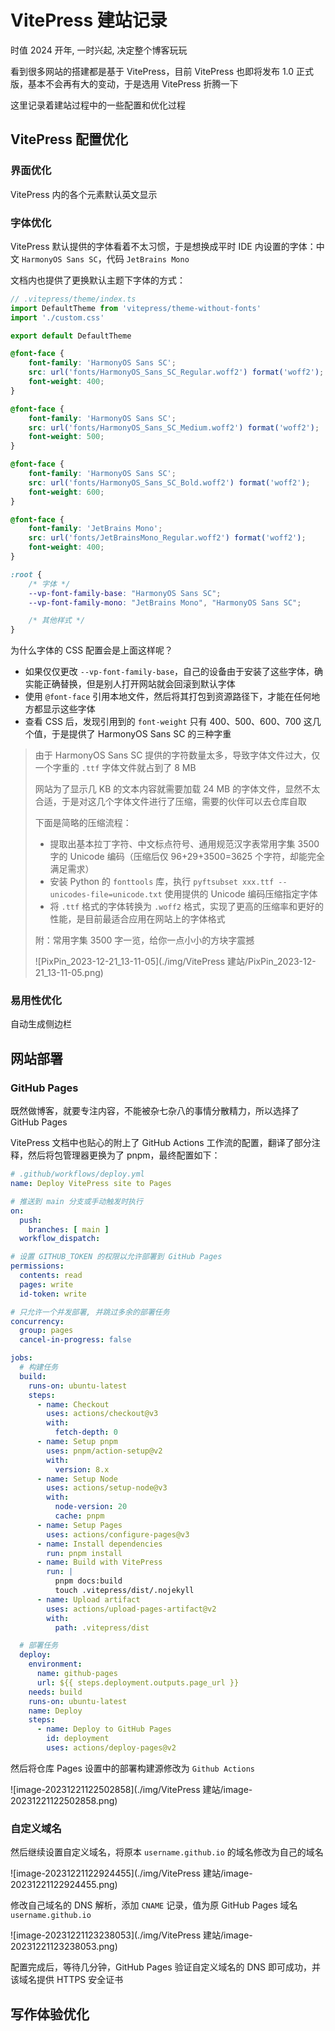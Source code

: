# VitePress 建站记录

时值 2024 开年, 一时兴起, 决定整个博客玩玩

看到很多网站的搭建都是基于 VitePress，目前 VitePress 也即将发布 1.0 正式版，基本不会再有大的变动，于是选用 VitePress 折腾一下

这里记录着建站过程中的一些配置和优化过程

## VitePress 配置优化

### 界面优化

VitePress 内的各个元素默认英文显示

### 字体优化

VitePress 默认提供的字体看着不太习惯，于是想换成平时 IDE 内设置的字体：中文 `HarmonyOS Sans SC`，代码 `JetBrains Mono`

文档内也提供了更换默认主题下字体的方式：

```ts
// .vitepress/theme/index.ts
import DefaultTheme from 'vitepress/theme-without-fonts'
import './custom.css'

export default DefaultTheme
```

```css
@font-face {
    font-family: 'HarmonyOS Sans SC';
    src: url('fonts/HarmonyOS_Sans_SC_Regular.woff2') format('woff2');
    font-weight: 400;
}

@font-face {
    font-family: 'HarmonyOS Sans SC';
    src: url('fonts/HarmonyOS_Sans_SC_Medium.woff2') format('woff2');
    font-weight: 500;
}

@font-face {
    font-family: 'HarmonyOS Sans SC';
    src: url('fonts/HarmonyOS_Sans_SC_Bold.woff2') format('woff2');
    font-weight: 600;
}

@font-face {
    font-family: 'JetBrains Mono';
    src: url('fonts/JetBrainsMono_Regular.woff2') format('woff2');
    font-weight: 400;
}

:root {
    /* 字体 */
    --vp-font-family-base: "HarmonyOS Sans SC";
    --vp-font-family-mono: "JetBrains Mono", "HarmonyOS Sans SC";

    /* 其他样式 */
}
```

为什么字体的 CSS 配置会是上面这样呢？

- 如果仅仅更改 `--vp-font-family-base`，自己的设备由于安装了这些字体，确实能正确替换，但是别人打开网站就会回滚到默认字体
- 使用 `@font-face` 引用本地文件，然后将其打包到资源路径下，才能在任何地方都显示这些字体
- 查看 CSS 后，发现引用到的 `font-weight` 只有 400、500、600、700 这几个值，于是提供了 HarmonyOS Sans SC 的三种字重

> 由于 HarmonyOS Sans SC 提供的字符数量太多，导致字体文件过大，仅一个字重的 `.ttf` 字体文件就占到了 8 MB
>
> 网站为了显示几 KB 的文本内容就需要加载 24 MB 的字体文件，显然不太合适，于是对这几个字体文件进行了压缩，需要的伙伴可以去仓库自取
>
> 下面是简略的压缩流程：
>
> - 提取出基本拉丁字符、中文标点符号、通用规范汉字表常用字集 3500 字的 Unicode 编码（压缩后仅 96+29+3500=3625 个字符，却能完全满足需求）
> - 安装 Python 的 `fonttools` 库，执行 `pyftsubset xxx.ttf --unicodes-file=unicode.txt` 使用提供的 Unicode 编码压缩指定字体
> - 将 `.ttf` 格式的字体转换为 `.woff2` 格式，实现了更高的压缩率和更好的性能，是目前最适合应用在网站上的字体格式
>
> 附：常用字集 3500 字一览，给你一点小小的方块字震撼
>
> ![PixPin_2023-12-21_13-11-05](./img/VitePress 建站/PixPin_2023-12-21_13-11-05.png)

### 易用性优化

自动生成侧边栏

## 网站部署

### GitHub Pages

既然做博客，就要专注内容，不能被杂七杂八的事情分散精力，所以选择了 GitHub Pages

VitePress 文档中也贴心的附上了 GitHub Actions 工作流的配置，翻译了部分注释，然后将包管理器更换为了 pnpm，最终配置如下：

```yml
# .github/workflows/deploy.yml
name: Deploy VitePress site to Pages

# 推送到 main 分支或手动触发时执行
on:
  push:
    branches: [ main ]
  workflow_dispatch:

# 设置 GITHUB_TOKEN 的权限以允许部署到 GitHub Pages
permissions:
  contents: read
  pages: write
  id-token: write

# 只允许一个并发部署, 并跳过多余的部署任务
concurrency:
  group: pages
  cancel-in-progress: false

jobs:
  # 构建任务
  build:
    runs-on: ubuntu-latest
    steps:
      - name: Checkout
        uses: actions/checkout@v3
        with:
          fetch-depth: 0
      - name: Setup pnpm
        uses: pnpm/action-setup@v2
        with:
          version: 8.x
      - name: Setup Node
        uses: actions/setup-node@v3
        with:
          node-version: 20
          cache: pnpm
      - name: Setup Pages
        uses: actions/configure-pages@v3
      - name: Install dependencies
        run: pnpm install
      - name: Build with VitePress
        run: |
          pnpm docs:build
          touch .vitepress/dist/.nojekyll
      - name: Upload artifact
        uses: actions/upload-pages-artifact@v2
        with:
          path: .vitepress/dist

  # 部署任务
  deploy:
    environment:
      name: github-pages
      url: ${{ steps.deployment.outputs.page_url }}
    needs: build
    runs-on: ubuntu-latest
    name: Deploy
    steps:
      - name: Deploy to GitHub Pages
        id: deployment
        uses: actions/deploy-pages@v2
```

然后将仓库 Pages 设置中的部署构建源修改为 `Github Actions`

![image-20231221122502858](./img/VitePress 建站/image-20231221122502858.png)

### 自定义域名

然后继续设置自定义域名，将原本 `username.github.io` 的域名修改为自己的域名

![image-20231221122924455](./img/VitePress 建站/image-20231221122924455.png)

修改自己域名的 DNS 解析，添加 `CNAME` 记录，值为原 GitHub Pages 域名 `username.github.io`

![image-20231221123238053](./img/VitePress 建站/image-20231221123238053.png)

配置完成后，等待几分钟，GitHub Pages 验证自定义域名的 DNS 即可成功，并该域名提供 HTTPS 安全证书

## 写作体验优化
